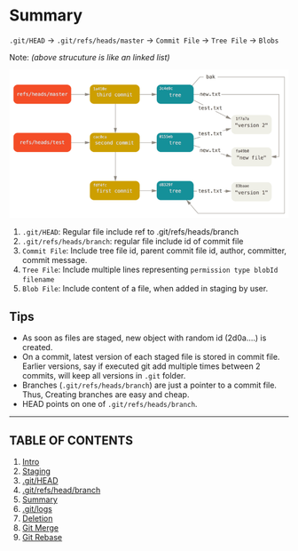 # Summary

`.git/HEAD` &rightarrow; `.git/refs/heads/master` &rightarrow; `Commit File` &rightarrow; `Tree File` &rightarrow; `Blobs`

Note: _(above strucuture is like an linked list)_

![](imgs/commits.png)

1. `.git/HEAD`: Regular file include ref to .git/refs/heads/branch
2. `.git/refs/heads/branch`: regular file include id of commit file
3. `Commit File`: Include tree file id, parent commit file id, author, committer, commit message.
4. `Tree File`: Include multiple lines representing `permission type blobId filename`
5. `Blob File`: Include content of a file, when added in staging by user.

## Tips

- As soon as files are staged, new object with random id (2d0a....) is created.
- On a commit, latest version of each staged file is stored in commit file. Earlier versions, say if executed git add multiple times between 2 commits, will keep all versions in `.git` folder.
- Branches (`.git/refs/heads/branch`) are just a pointer to a commit file. Thus, Creating branches are easy and cheap.
- HEAD points on one of `.git/refs/heads/branch`.

---

## TABLE OF CONTENTS

1. [Intro](1.Intro.md)
2. [Staging](2.Staging.md)
3. [.git/HEAD](3.HEAD.md)
4. [.git/refs/head/branch](4.refs.md)
5. [Summary](5.Summary.md)
6. [.git/logs](6.Logs.md)
7. [Deletion](7.Deletion.md)
8. [Git Merge](8.Merge.md)
9. [Git Rebase](9.Rebase.md)
